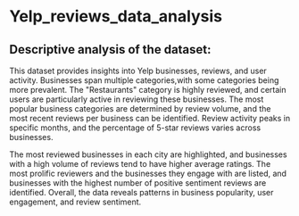 # Yelp_reviews_data_analysis
## Descriptive analysis of the dataset:

This dataset provides insights into Yelp businesses, reviews, and user activity. Businesses span multiple categories,with some categories being more prevalent. The "Restaurants" category is highly reviewed, and certain users are particularly active in reviewing these businesses. The most popular business categories are determined by review volume, and the most recent reviews per business can be identified. Review activity peaks in specific months, and the percentage of 5-star reviews varies across businesses.

The most reviewed businesses in each city are highlighted, and businesses with a high volume of reviews tend to have higher average ratings. The most prolific reviewers and the businesses they engage with are listed, and businesses with the highest number of positive sentiment reviews are identified. Overall, the data reveals patterns in business popularity, user engagement, and review sentiment.

